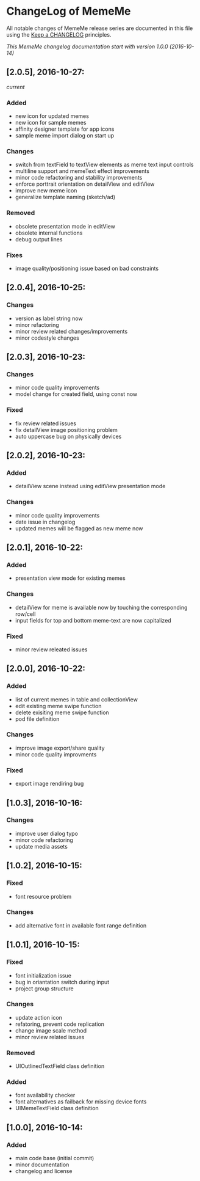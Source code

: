 # ChangeLog of MemeMe

All notable changes of MemeMe release series are documented in this file using the [Keep a CHANGELOG](http://keepachangelog.com/) principles.

_This MemeMe changelog documentation start with version 1.0.0 (2016-10-14)_

## [2.0.5], 2016-10-27:
_current_

### Added

* new icon for updated memes
* new icon for sample memes
* affinity designer template for app icons
* sample meme import dialog on start up

### Changes

* switch from textField to textView elements as meme text input controls
* multiline support and memeText effect improvements
* minor code refactoring and stability improvements
* enforce porttrait orientation on detailView and editView
* improve new meme icon
* generalize template naming (sketch/ad)

### Removed

* obsolete presentation mode in editView
* obsolete internal functions
* debug output lines

### Fixes

* image quality/positioning issue based on bad constraints


## [2.0.4], 2016-10-25:

### Changes

* version as label string now
* minor refactoring
* minor review related changes/improvements
* minor codestyle changes


## [2.0.3], 2016-10-23:

### Changes

* minor code quality improvements
* model change for created field, using const now

### Fixed

* fix review related issues
* fix detailView image positioning problem
* auto uppercase bug on physically devices


## [2.0.2], 2016-10-23:

### Added

* detailView scene instead using editView presentation mode

### Changes

* minor code quality improvements
* date issue in changelog
* updated memes will be flagged as new meme now


## [2.0.1], 2016-10-22:

### Added

* presentation view mode for existing memes

### Changes

* detailView for meme is available now by touching the corresponding row/cell
* input fields for top and bottom meme-text are now capitalized

### Fixed

* minor review releated issues


## [2.0.0], 2016-10-22:

### Added

* list of current memes in table and collectionView
* edit existing meme swipe function
* delete exisiting meme swipe function
* pod file definition

### Changes

* improve image export/share quality
* minor code quality improvments

### Fixed

* export image rendiring bug


## [1.0.3], 2016-10-16:

### Changes

* improve user dialog typo
* minor code refactoring
* update media assets


## [1.0.2], 2016-10-15:

### Fixed

* font resource problem

### Changes

* add alternative font in available font range definition


## [1.0.1], 2016-10-15:

### Fixed

* font initialization issue
* bug in oriantation switch during input
* project group structure

### Changes

* update action icon
* refatoring, prevent code replication
* change image scale method
* minor review related issues

### Removed

* UIOutlinedTextField class definition

### Added

* font availability checker
* font alternatives as failback for missing device fonts
* UIMemeTextField class definition

## [1.0.0], 2016-10-14:

### Added

* main code base (initial commit)
* minor documentation
* changelog and license
